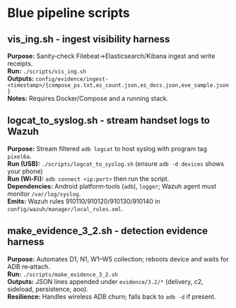 # Blue pipeline scripts

## vis_ing.sh - ingest visibility harness
**Purpose:** Sanity‑check Filebeat→Elasticsearch/Kibana ingest and write receipts.  
**Run:** `./scripts/vis_ing.sh`  
**Outputs:** `config/evidence/ingest-<timestamp>/{compose_ps.txt,es_count.json,es_docs.json,eve_sample.json}`  
**Notes:** Requires Docker/Compose and a running stack.

## logcat_to_syslog.sh - stream handset logs to Wazuh
**Purpose:** Stream filtered `adb logcat` to host syslog with program tag `pixel6a`.  
**Run (USB):** `./scripts/logcat_to_syslog.sh` (ensure `adb -d devices` shows your phone)  
**Run (Wi‑Fi):** `adb connect <ip:port>` then run the script.  
**Dependencies:** Android platform‑tools (`adb`), `logger`; Wazuh agent must monitor `/var/log/syslog`.  
**Emits:** Wazuh rules 910110/910120/910130/910140 in `config/wazuh/manager/local_rules.xml`.

## make_evidence_3_2.sh - detection evidence harness
**Purpose:** Automates D1, N1, W1–W5 collection; reboots device and waits for ADB re‑attach.  
**Run:** `./scripts/make_evidence_3_2.sh`  
**Outputs:** JSON lines appended under `evidence/3.2/*` (delivery, c2, sideload, persistence, aoo).  
**Resilience:** Handles wireless ADB churn; falls back to `adb -d` if present.
